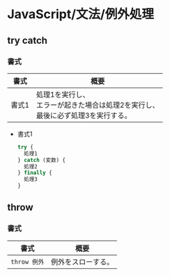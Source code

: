 # JavaScript/文法/例外処理

## try catch

### 書式

| 書式  | 概要                                                         |
| ----- | ------------------------------------------------------------ |
| 書式1 | 処理1を実行し、<br />エラーが起きた場合は処理2を実行し、<br />最後に必ず処理3を実行する。 |

- 書式1

  ```js
  try {
    処理1
  } catch (変数) {
    処理2
  } finally {
    処理3
  }
  ```

## throw

### 書式

| 書式         | 概要               |
| ------------ | ------------------ |
| `throw 例外` | 例外をスローする。 |
